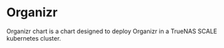 # Organizr

Organizr chart is a chart designed to deploy Organizr in a TrueNAS SCALE kubernetes cluster.
